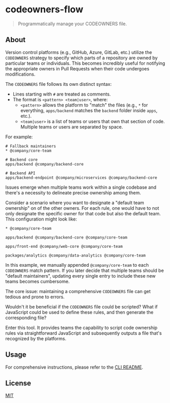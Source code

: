 # codeowners-flow

> Programmatically manage your CODEOWNERS file.

## About

Version control platforms (e.g., GitHub, Azure, GitLab, etc.) utilize the `CODEOWNERS` strategy to specify which parts of a repository are owned by particular teams or individuals. This becomes incredibly useful for notifying the appropriate owners in Pull Requests when their code undergoes modifications.

The `CODEOWNERS` file follows its own distinct syntax:

- Lines starting with `#` are treated as comments.
- The format is `<pattern> <team|user>`, where:
  - `<pattern>` allows the platform to "match" the files (e.g., `*` for everything, `apps/backend` matches the `backend` folder inside `apps`, etc.).
  - `<team|user>` is a list of teams or users that own that section of code. Multiple teams or users are separated by space.

For example:

```
# Fallback maintainers
* @company/core-team

# Backend core
apps/backend @company/backend-core

# Backend API
apps/backend-endpoint @company/microservices @company/backend-core
```

Issues emerge when multiple teams work within a single codebase and there's a necessity to delineate precise ownership among them.

Consider a scenario where you want to designate a "default team ownership" on of the other owners. For each rule, one would have to not only designate the specific owner for that code but also the default team. This configuration might look like:

```
* @company/core-team

apps/backend @company/backend-core @company/core-team

apps/front-end @company/web-core @company/core-team

packages/analytics @company/data-analytics @company/core-team
```

In this example, we manually appended `@company/core-team` to each `CODEOWNERS` match pattern. If you later decide that multiple teams should be "default maintainers", updating every single entry to include these new teams becomes cumbersome.

The core issue: maintaining a comprehensive `CODEOWNERS` file can get tedious and prone to errors.

Wouldn't it be beneficial if the `CODEOWNERS` file could be scripted? What if JavaScript could be used to define these rules, and then generate the corresponding file?

Enter this tool. It provides teams the capability to script code ownership rules via straightforward JavaScript and subsequently outputs a file that's recognized by the platforms.

## Usage

For comprehensive instructions, please refer to the [CLI README](./packages/cli/README.md).

## License

[MIT](./LICENSE.md)
